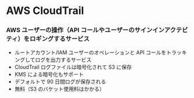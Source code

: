 # AWS CloudTrail

### AWS ユーザーの操作（API コールやユーザーのサインインアクテビティ）をロギングするサービス

- ルートアカウント/IAM ユーザーのオペレーションと API コールをトラッキングしてログを出力するサービス
- CloudTrail ログファイルは暗号化されて S3 に保存
- KMS による暗号化もサポート
- デフォルトで 90 日間ログが保存される
- 無料（S3 のバケット使用料はかかる）
